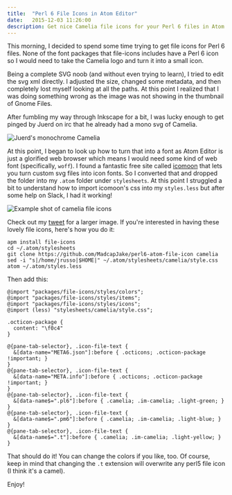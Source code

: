 ```yaml
---
title:  "Perl 6 File Icons in Atom Editor"
date:   2015-12-03 11:26:00
description: Get nice Camelia file icons for your Perl 6 files in Atom Editor.
---
```


This morning, I decided to spend some time trying to get file icons for Perl 6 files.  None of the font packages that file-icons includes have a Perl 6 icon so I would need to take the Camelia logo and turn it into a small icon.

Being a complete SVG noob (and without even trying to learn), I tried to edit the svg xml directly.  I adjusted the size, changed some metadata, and then completely lost myself looking at all the paths.  At this point I realized that I was doing something wrong as the image was not showing in the thumbnail of Gnome Files.

After fumbling my way through Inkscape for a bit, I was lucky enough to get pinged by Juerd on irc that he already had a mono svg of Camelia.

![Juerd's monochrome Camelia](http://juerd.nl/tmp/Camelia_mono_1path.svg)

At this point, I began to look up how to turn that into a font as Atom Editor is just a glorified web browser which means I would need some kind of web font (specifically, `woff`).  I found a fantastic free site called [icomoon](https://icomoon.io/app) that lets you turn custom svg files into icon fonts.  So I converted that and dropped the folder into my `.atom` folder under `stylesheets`.  At this point I struggled a bit to understand how to import icomoon's css into my `styles.less` but after some help on Slack, I had it working!

![Example shot of camelia file icons](https://pbs.twimg.com/media/CVUCgQkUsAEo41l.png:large)

Check out my [tweet](https://twitter.com/MadcapJake/status/672446473682837505) for a larger image. If you're interested in having these lovely file icons, here's how you do it:

```shell
apm install file-icons
cd ~/.atom/stylesheets
git clone https://github.com/MadcapJake/perl6-atom-file-icon camelia
sed -i "s|/home/jrusso|$HOME|" ~/.atom/stylesheets/camelia/style.css
atom ~/.atom/styles.less
```
Then add this:

```less
@import "packages/file-icons/styles/colors";
@import "packages/file-icons/styles/items";
@import "packages/file-icons/styles/icons";
@import (less) "stylesheets/camelia/style.css";

.octicon-package {
  content: "\f0c4"
}

@{pane-tab-selector}, .icon-file-text {
  &[data-name="META6.json"]:before { .octicons; .octicon-package !important; }
}
@{pane-tab-selector}, .icon-file-text {
  &[data-name="META.info"]:before { .octicons; .octicon-package !important; }
}
@{pane-tab-selector}, .icon-file-text {
  &[data-name$=".pl6"]:before { .camelia; .im-camelia; .light-green; }
}
@{pane-tab-selector}, .icon-file-text {
  &[data-name$=".pm6"]:before { .camelia; .im-camelia; .light-blue; }
}
@{pane-tab-selector}, .icon-file-text {
  &[data-name$=".t"]:before { .camelia; .im-camelia; .light-yellow; }
}
```

That should do it!  You can change the colors if you like, too.  Of course, keep in mind that changing the `.t` extension will overwrite any perl5 file icon (I think it's a camel).

Enjoy!
